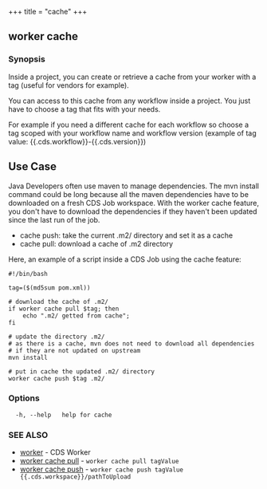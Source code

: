 +++
title = "cache"
+++
## worker cache



### Synopsis


Inside a project, you can create or retrieve a cache from your worker with a tag (useful for vendors for example).

You can access to this cache from any workflow inside a project. You just have to choose a tag that fits with your needs.

For example if you need a different cache for each workflow so choose a tag scoped with your workflow name and workflow version (example of tag value: {{.cds.workflow}}-{{.cds.version}})

## Use Case
Java Developers often use maven to manage dependencies. The mvn install command could be long because all the maven dependencies have to be downloaded on a fresh CDS Job workspace.
With the worker cache feature, you don't have to download the dependencies if they haven't been updated since the last run of the job.


- cache push: take the current .m2/ directory and set it as a cache
- cache pull: download a cache of .m2 directory

Here, an example of a script inside a CDS Job using the cache feature:

	#!/bin/bash

	tag=($(md5sum pom.xml))

	# download the cache of .m2/
	if worker cache pull $tag; then
		echo ".m2/ getted from cache";
	fi

	# update the directory .m2/
	# as there is a cache, mvn does not need to download all dependencies
	# if they are not updated on upstream
	mvn install

	# put in cache the updated .m2/ directory
	worker cache push $tag .m2/

    

### Options

```
  -h, --help   help for cache
```

### SEE ALSO

* [worker](/cli/worker/worker/)	 - CDS Worker
* [worker cache pull](/cli/worker/cache/pull/)	 - `worker cache pull tagValue`
* [worker cache push](/cli/worker/cache/push/)	 - `worker cache push tagValue {{.cds.workspace}}/pathToUpload`

